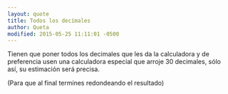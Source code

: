 ```yaml
---
layout: quote
title: Todos los decímales
author: Queta
modified: 2015-05-25 11:11:01 -0500
---
```

Tienen que poner todos los decimales que les da la calculadora y de preferencia usen
una calculadora especial que arroje 30 decimales, sólo así, su estimación será precisa.

(Para que al final termines redondeando el resultado) 
